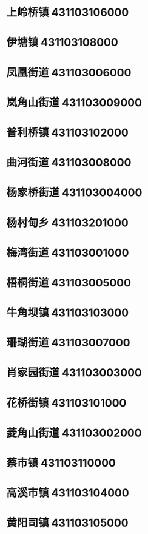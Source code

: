 # 上岭桥镇 431103106000
# 伊塘镇 431103108000
# 凤凰街道 431103006000
# 岚角山街道 431103009000
# 普利桥镇 431103102000
# 曲河街道 431103008000
# 杨家桥街道 431103004000
# 杨村甸乡 431103201000
# 梅湾街道 431103001000
# 梧桐街道 431103005000
# 牛角坝镇 431103103000
# 珊瑚街道 431103007000
# 肖家园街道 431103003000
# 花桥街镇 431103101000
# 菱角山街道 431103002000
# 蔡市镇 431103110000
# 高溪市镇 431103104000
# 黄阳司镇 431103105000

